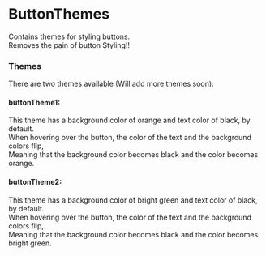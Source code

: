 # ButtonThemes
Contains themes for styling buttons.    
Removes the pain of button Styling!!


### Themes     
There are two themes available (Will add more themes soon):

#### buttonTheme1:
This theme has a background color of orange and text color of black, by default.    
When hovering over the button, the color of the text and the background colors flip,                                        
Meaning that the background color becomes black and the color becomes orange.                               

#### buttonTheme2:
This theme has a background color of bright green and text color of black, by default.    
When hovering over the button, the color of the text and the background colors flip,                                        
Meaning that the background color becomes black and the color becomes bright green.                               
